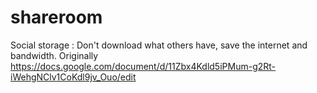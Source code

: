 shareroom
=========

Social storage : Don't download what others have, save the internet and bandwidth. Originally https://docs.google.com/document/d/11Zbx4Kdld5iPMum-g2Rt-iWehgNClv1CoKdl9jv_Ouo/edit
